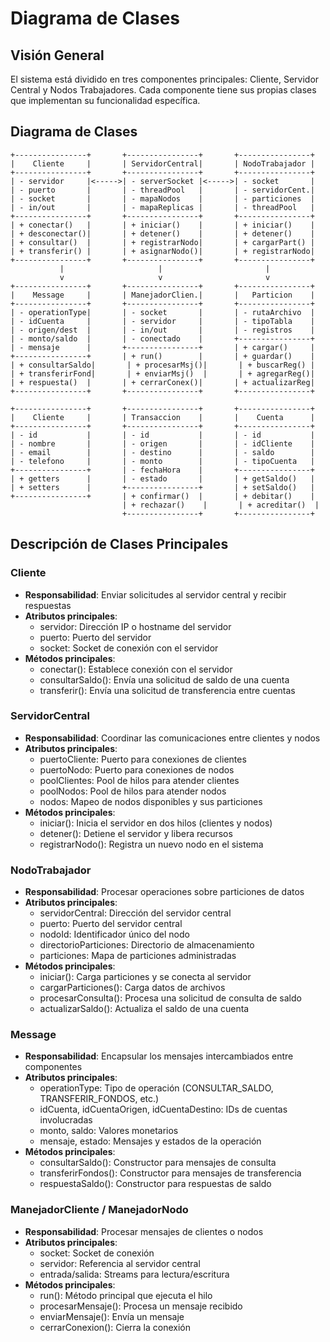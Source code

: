 # Diagrama de Clases

## Visión General

El sistema está dividido en tres componentes principales: Cliente, Servidor Central y Nodos Trabajadores. Cada componente tiene sus propias clases que implementan su funcionalidad específica.

## Diagrama de Clases

```
+----------------+       +----------------+       +----------------+
|    Cliente     |       | ServidorCentral|       | NodoTrabajador |
+----------------+       +----------------+       +----------------+
| - servidor     |<----->| - serverSocket |<----->| - socket       |
| - puerto       |       | - threadPool   |       | - servidorCent.|
| - socket       |       | - mapaNodos    |       | - particiones  |
| - in/out       |       | - mapaReplicas |       | - threadPool   |
+----------------+       +----------------+       +----------------+
| + conectar()   |       | + iniciar()    |       | + iniciar()    |
| + desconectar()|       | + detener()    |       | + detener()    |
| + consultar()  |       | + registrarNodo|       | + cargarPart() |
| + transferir() |       | + asignarNodo()|       | + registrarNodo|
+----------------+       +----------------+       +----------------+
           |                     |                       |
           v                     v                       v
+----------------+       +----------------+       +----------------+
|    Message     |       | ManejadorClien.|       |   Particion    |
+----------------+       +----------------+       +----------------+
| - operationType|       | - socket       |       | - rutaArchivo  |
| - idCuenta     |       | - servidor     |       | - tipoTabla    |
| - origen/dest  |       | - in/out       |       | - registros    |
| - monto/saldo  |       | - conectado    |       +----------------+
| - mensaje      |       +----------------+       | + cargar()     |
+----------------+       | + run()        |       | + guardar()    |
| + consultarSaldo|       | + procesarMsj()|       | + buscarReg() |
| + transferirFond|       | + enviarMsj()  |       | + agregarReg()|
| + respuesta()  |       | + cerrarConex()|       | + actualizarReg|
+----------------+       +----------------+       +----------------+

+----------------+       +----------------+       +----------------+
|    Cliente     |       | Transaccion    |       |    Cuenta      |
+----------------+       +----------------+       +----------------+
| - id           |       | - id           |       | - id           |
| - nombre       |       | - origen       |       | - idCliente    |
| - email        |       | - destino      |       | - saldo        |
| - telefono     |       | - monto        |       | - tipoCuenta   |
+----------------+       | - fechaHora    |       +----------------+
| + getters      |       | - estado       |       | + getSaldo()   |
| + setters      |       +----------------+       | + setSaldo()   |
+----------------+       | + confirmar()  |       | + debitar()    |
                         | + rechazar()    |       | + acreditar()  |
                         +----------------+       +----------------+
```

## Descripción de Clases Principales

### Cliente
- **Responsabilidad**: Enviar solicitudes al servidor central y recibir respuestas
- **Atributos principales**:
  - servidor: Dirección IP o hostname del servidor
  - puerto: Puerto del servidor
  - socket: Socket de conexión con el servidor
- **Métodos principales**:
  - conectar(): Establece conexión con el servidor
  - consultarSaldo(): Envía una solicitud de saldo de una cuenta
  - transferir(): Envía una solicitud de transferencia entre cuentas

### ServidorCentral
- **Responsabilidad**: Coordinar las comunicaciones entre clientes y nodos
- **Atributos principales**:
  - puertoCliente: Puerto para conexiones de clientes
  - puertoNodo: Puerto para conexiones de nodos
  - poolClientes: Pool de hilos para atender clientes
  - poolNodos: Pool de hilos para atender nodos
  - nodos: Mapeo de nodos disponibles y sus particiones
- **Métodos principales**:
  - iniciar(): Inicia el servidor en dos hilos (clientes y nodos)
  - detener(): Detiene el servidor y libera recursos
  - registrarNodo(): Registra un nuevo nodo en el sistema

### NodoTrabajador
- **Responsabilidad**: Procesar operaciones sobre particiones de datos
- **Atributos principales**:
  - servidorCentral: Dirección del servidor central
  - puerto: Puerto del servidor central
  - nodoId: Identificador único del nodo
  - directorioParticiones: Directorio de almacenamiento
  - particiones: Mapa de particiones administradas
- **Métodos principales**:
  - iniciar(): Carga particiones y se conecta al servidor
  - cargarParticiones(): Carga datos de archivos
  - procesarConsulta(): Procesa una solicitud de consulta de saldo
  - actualizarSaldo(): Actualiza el saldo de una cuenta

### Message
- **Responsabilidad**: Encapsular los mensajes intercambiados entre componentes
- **Atributos principales**:
  - operationType: Tipo de operación (CONSULTAR_SALDO, TRANSFERIR_FONDOS, etc.)
  - idCuenta, idCuentaOrigen, idCuentaDestino: IDs de cuentas involucradas
  - monto, saldo: Valores monetarios
  - mensaje, estado: Mensajes y estados de la operación
- **Métodos principales**:
  - consultarSaldo(): Constructor para mensajes de consulta
  - transferirFondos(): Constructor para mensajes de transferencia
  - respuestaSaldo(): Constructor para respuestas de saldo

### ManejadorCliente / ManejadorNodo
- **Responsabilidad**: Procesar mensajes de clientes o nodos
- **Atributos principales**:
  - socket: Socket de conexión
  - servidor: Referencia al servidor central
  - entrada/salida: Streams para lectura/escritura
- **Métodos principales**:
  - run(): Método principal que ejecuta el hilo
  - procesarMensaje(): Procesa un mensaje recibido
  - enviarMensaje(): Envía un mensaje
  - cerrarConexion(): Cierra la conexión 